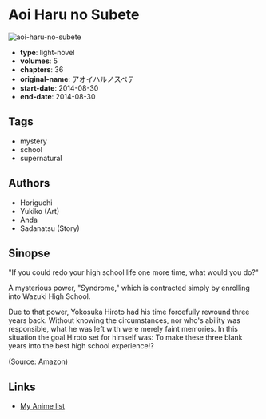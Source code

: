 # Aoi Haru no Subete

![aoi-haru-no-subete](https://cdn.myanimelist.net/images/manga/3/137693.jpg)

-   **type**: light-novel
-   **volumes**: 5
-   **chapters**: 36
-   **original-name**: アオイハルノスベテ
-   **start-date**: 2014-08-30
-   **end-date**: 2014-08-30

## Tags

-   mystery
-   school
-   supernatural

## Authors

-   Horiguchi
-   Yukiko (Art)
-   Anda
-   Sadanatsu (Story)

## Sinopse

"If you could redo your high school life one more time, what would you do?"

A mysterious power, "Syndrome," which is contracted simply by enrolling into Wazuki High School.

Due to that power, Yokosuka Hiroto had his time forcefully rewound three years back. Without knowing the circumstances, nor who's ability was responsible, what he was left with were merely faint memories. In this situation the goal Hiroto set for himself was: To make these three blank years into the best high school experience!?

(Source: Amazon)

## Links

-   [My Anime list](https://myanimelist.net/manga/79669/Aoi_Haru_no_Subete)
